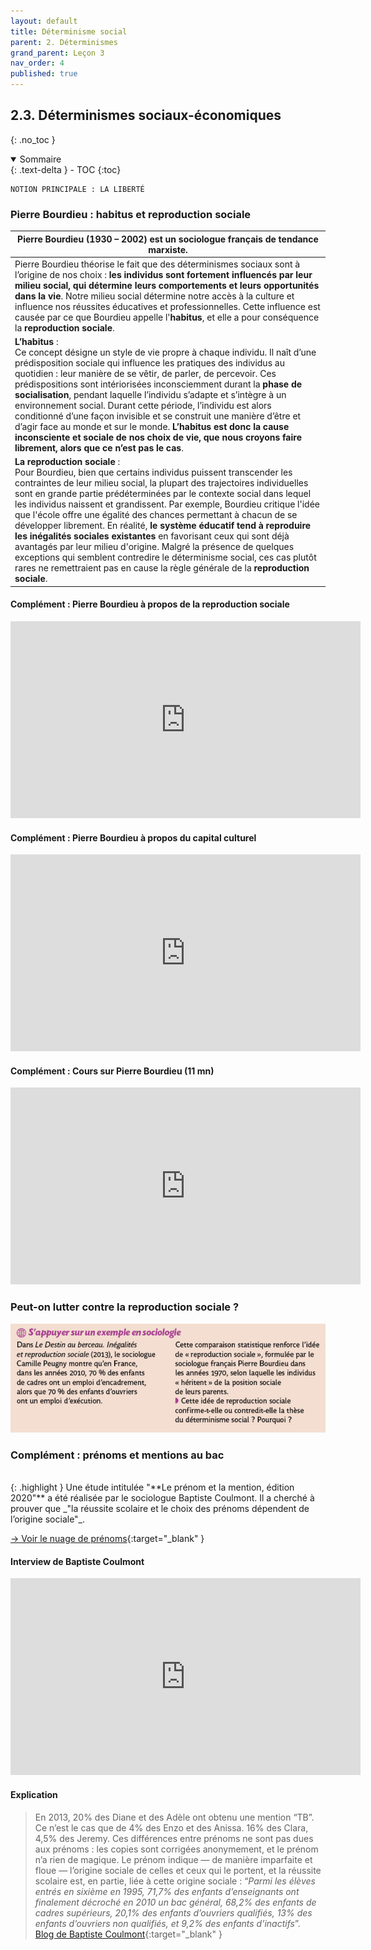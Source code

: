 ```yaml
---
layout: default
title: Déterminisme social
parent: 2. Déterminismes
grand_parent: Leçon 3
nav_order: 4
published: true
---
```

## 2.3. Déterminismes sociaux-économiques
{: .no_toc }

<details open markdown="block">
  <summary>
    Sommaire
  </summary>
  {: .text-delta }
- TOC
{:toc}
</details>

```
NOTION PRINCIPALE : LA LIBERTÉ
```

### Pierre Bourdieu : habitus et reproduction sociale

| Pierre Bourdieu (1930 – 2002) est un sociologue français de tendance marxiste.  |
| -------------------------------------------- |
| Pierre Bourdieu théorise le fait que des déterminismes sociaux sont à l’origine de nos choix : **les individus sont fortement influencés par leur milieu social, qui détermine leurs comportements et leurs opportunités dans la vie**. Notre milieu social détermine notre accès à la culture et influence nos réussites éducatives et professionnelles. Cette influence est causée par ce que Bourdieu appelle l'**habitus**, et elle a pour conséquence la **reproduction sociale**.     |
| **L’habitus** : <br>Ce concept désigne un style de vie propre à chaque individu. Il naît d’une prédisposition sociale qui influence les pratiques des individus au quotidien : leur manière de se vêtir, de parler, de percevoir. Ces prédispositions sont intériorisées inconsciemment durant la **phase de socialisation**, pendant laquelle l’individu s’adapte et s’intègre à un environnement social. Durant cette période, l’individu est alors conditionné d’une façon invisible et se construit une manière d’être et d’agir face au monde et sur le monde. **L’habitus est donc la cause inconsciente et sociale de nos choix de vie, que nous croyons faire librement, alors que ce n’est pas le cas**.                                                                              |
| **La reproduction sociale** : <br>Pour Bourdieu, bien que certains individus puissent transcender les contraintes de leur milieu social, la plupart des trajectoires individuelles sont en grande partie prédéterminées par le contexte social dans lequel les individus naissent et grandissent. Par exemple, Bourdieu critique l'idée que l'école offre une égalité des chances permettant à chacun de se développer librement. En réalité, **le système éducatif tend à reproduire les inégalités sociales existantes** en favorisant ceux qui sont déjà avantagés par leur milieu d'origine. Malgré la présence de quelques exceptions qui semblent contredire le déterminisme social, ces cas plutôt rares ne remettraient pas en cause la règle générale de la **reproduction sociale**. |

#### Complément : Pierre Bourdieu à propos de la reproduction sociale

<iframe width="560" height="315" src="https://www.youtube.com/embed/TSPGtfyl7_4?si=uFK37l68jrW6iAw_" title="YouTube video player" frameborder="0" allow="accelerometer; autoplay; clipboard-write; encrypted-media; gyroscope; picture-in-picture; web-share" referrerpolicy="strict-origin-when-cross-origin" allowfullscreen></iframe>

#### Complément : Pierre Bourdieu à propos du capital culturel

<iframe width="560" height="315" src="https://www.youtube.com/embed/_baid8unKaQ?si=vVBKeFNPs2LDFwSZ" title="YouTube video player" frameborder="0" allow="accelerometer; autoplay; clipboard-write; encrypted-media; gyroscope; picture-in-picture; web-share" referrerpolicy="strict-origin-when-cross-origin" allowfullscreen></iframe>

#### Complément : Cours sur Pierre Bourdieu (11 mn)

<iframe width="560" height="315" src="https://www.youtube.com/embed/OFTszlo7wNI?si=D_BLRKlHWbJ7M6T-" title="YouTube video player" frameborder="0" allow="accelerometer; autoplay; clipboard-write; encrypted-media; gyroscope; picture-in-picture; web-share" referrerpolicy="strict-origin-when-cross-origin" allowfullscreen></iframe>

### Peut-on lutter contre la reproduction sociale ?

<img src="../../assets/img/exo-reproduction.png" style="zoom:80%;" />

### Complément : prénoms et mentions au bac
<br>
{: .highlight }
Une étude intitulée "**Le prénom et la mention, édition 2020"** a été réalisée par le sociologue Baptiste Coulmont. Il a cherché à prouver que _"la réussite scolaire et le choix des prénoms dépendent de l’origine sociale"_.

[→ Voir le nuage de prénoms](http://coulmont.com/bac/nuage.html){:target="_blank" }

#### Interview de Baptiste Coulmont

<iframe width="560" height="315" src="https://www.youtube.com/embed/LRX7mvghH0I?si=V0mCcKUG0F9U4Foc" title="YouTube video player" frameborder="0" allow="accelerometer; autoplay; clipboard-write; encrypted-media; gyroscope; picture-in-picture; web-share" referrerpolicy="strict-origin-when-cross-origin" allowfullscreen></iframe>

#### Explication

> En 2013, 20% des Diane et des Adèle ont obtenu une mention “TB”. Ce n’est le cas que de 4% des Enzo et des Anissa. 16% des Clara, 4,5% des Jeremy. Ces différences entre prénoms ne sont pas dues aux prénoms : les copies sont corrigées anonymement, et le prénom n’a rien de magique. Le prénom indique — de manière imparfaite et floue — l’origine sociale de celles et ceux qui le portent, et la réussite scolaire est, en partie, liée à cette origine sociale : “*Parmi les élèves entrés en sixième en 1995, 71,7% des enfants d’enseignants ont finalement décroché en 2010 un bac général, 68,2% des enfants de cadres supérieurs, 20,1% des enfants d’ouvriers qualifiés, 13% des enfants d’ouvriers non qualifiés, et 9,2% des enfants d’inactifs*”.  
> [Blog de Baptiste Coulmont](https://coulmont.com/blog/2013/07/07/prenoms-mentions-bac-2013/){:target="_blank" } 


